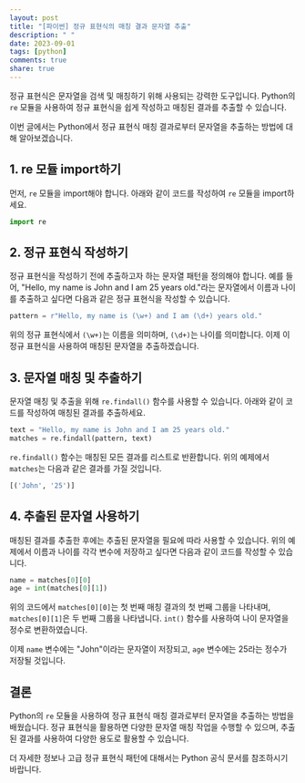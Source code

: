 ```yaml
---
layout: post
title: "[파이썬] 정규 표현식의 매칭 결과 문자열 추출"
description: " "
date: 2023-09-01
tags: [python]
comments: true
share: true
---
```


정규 표현식은 문자열을 검색 및 매칭하기 위해 사용되는 강력한 도구입니다. Python의 `re` 모듈을 사용하여 정규 표현식을 쉽게 작성하고 매칭된 결과를 추출할 수 있습니다.

이번 글에서는 Python에서 정규 표현식 매칭 결과로부터 문자열을 추출하는 방법에 대해 알아보겠습니다.

## 1. re 모듈 import하기

먼저, `re` 모듈을 import해야 합니다. 아래와 같이 코드를 작성하여 `re` 모듈을 import하세요.

```python
import re
```

## 2. 정규 표현식 작성하기

정규 표현식을 작성하기 전에 추출하고자 하는 문자열 패턴을 정의해야 합니다. 예를 들어, "Hello, my name is John and I am 25 years old."라는 문자열에서 이름과 나이를 추출하고 싶다면 다음과 같은 정규 표현식을 작성할 수 있습니다.

```python
pattern = r"Hello, my name is (\w+) and I am (\d+) years old."
```

위의 정규 표현식에서 `(\w+)`는 이름을 의미하며, `(\d+)`는 나이를 의미합니다. 이제 이 정규 표현식을 사용하여 매칭된 문자열을 추출하겠습니다.

## 3. 문자열 매칭 및 추출하기

문자열 매칭 및 추출을 위해 `re.findall()` 함수를 사용할 수 있습니다. 아래와 같이 코드를 작성하여 매칭된 결과를 추출하세요.

```python
text = "Hello, my name is John and I am 25 years old."
matches = re.findall(pattern, text)
```

`re.findall()` 함수는 매칭된 모든 결과를 리스트로 반환합니다. 위의 예제에서 `matches`는 다음과 같은 결과를 가질 것입니다.

```python
[('John', '25')]
```

## 4. 추출된 문자열 사용하기

매칭된 결과를 추출한 후에는 추출된 문자열을 필요에 따라 사용할 수 있습니다. 위의 예제에서 이름과 나이를 각각 변수에 저장하고 싶다면 다음과 같이 코드를 작성할 수 있습니다.

```python
name = matches[0][0]
age = int(matches[0][1])
```

위의 코드에서 `matches[0][0]`는 첫 번째 매칭 결과의 첫 번째 그룹을 나타내며, `matches[0][1]`은 두 번째 그룹을 나타냅니다. `int()` 함수를 사용하여 나이 문자열을 정수로 변환하였습니다.

이제 `name` 변수에는 "John"이라는 문자열이 저장되고, `age` 변수에는 25라는 정수가 저장될 것입니다.

## 결론

Python의 `re` 모듈을 사용하여 정규 표현식 매칭 결과로부터 문자열을 추출하는 방법을 배웠습니다. 정규 표현식을 활용하면 다양한 문자열 매칭 작업을 수행할 수 있으며, 추출된 결과를 사용하여 다양한 용도로 활용할 수 있습니다.

더 자세한 정보나 고급 정규 표현식 패턴에 대해서는 Python 공식 문서를 참조하시기 바랍니다.